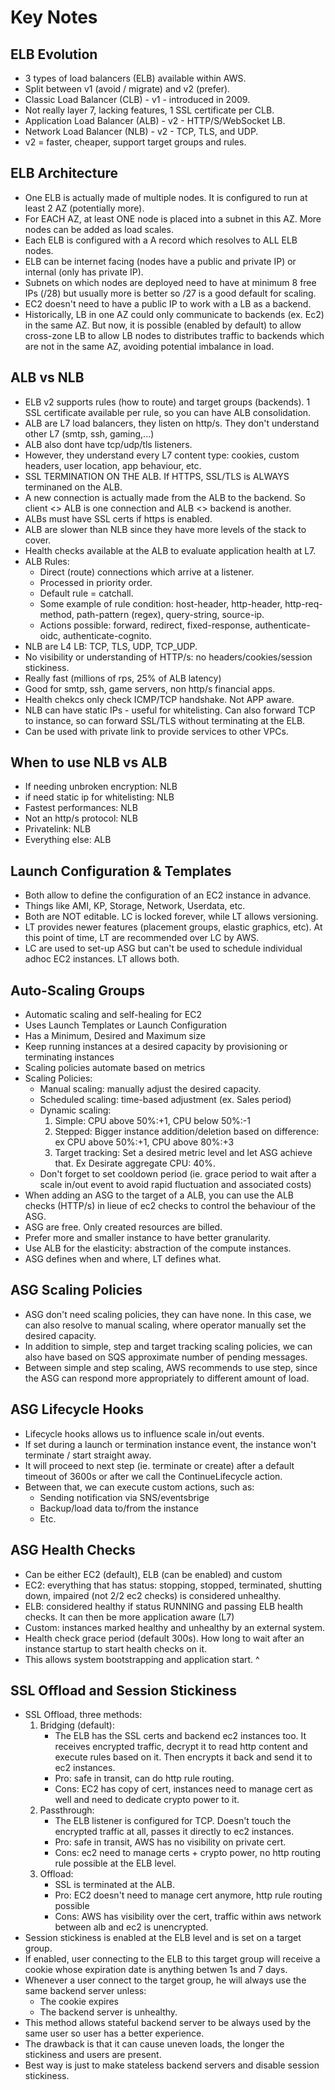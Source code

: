 # Key Notes

## ELB Evolution
* 3 types of load balancers (ELB) available within AWS.
* Split between v1 (avoid / migrate) and v2 (prefer).
* Classic Load Balancer (CLB) - v1 - introduced in 2009.
* Not really layer 7, lacking features, 1 SSL certificate per CLB.
* Application Load Balancer (ALB) - v2 - HTTP/S/WebSocket LB.
* Network Load Balancer (NLB) - v2 - TCP, TLS, and UDP.
* v2 = faster, cheaper, support target groups and rules.

## ELB Architecture
* One ELB is actually made of multiple nodes. It is configured to run at least 2 AZ (potentially more).
* For EACH AZ, at least ONE node is placed into a subnet in this AZ. More nodes can be added as load scales.
* Each ELB is configured with a A record which resolves to ALL ELB nodes.
* ELB can be internet facing (nodes have a public and private IP) or internal (only has private IP).
* Subnets on which nodes are deployed need to have at minimum 8 free IPs (/28) but usually more is better so /27 is a good default for scaling.
* EC2 doesn't need to have a public IP to work with a LB as a backend.
* Historically, LB in one AZ could only communicate to backends (ex. Ec2) in the same AZ. But now, it is possible (enabled by default) to allow cross-zone LB to allow LB nodes to distributes traffic to backends which are not in the same AZ, avoiding potential imbalance in load.

## ALB vs NLB
* ELB v2 supports rules (how to route) and target groups (backends). 1 SSL certificate available per rule, so you can have ALB consolidation.
* ALB are L7 load balancers, they listen on http/s. They don't understand other L7 (smtp, ssh, gaming,...)
* ALB also dont have tcp/udp/tls listeners.
* However, they understand every L7 content type: cookies, custom headers, user location, app behaviour, etc.
* SSL TERMINATION ON THE ALB. If HTTPS, SSL/TLS is ALWAYS terminaned on the ALB.
* A new connection is actually made from the ALB to the backend. So client <> ALB is one connection and ALB <> backend is another.
* ALBs must have SSL certs if https is enabled.
* ALB are slower than NLB since they have more levels of the stack to cover.
* Health checks available at the ALB to evaluate application health at L7.
* ALB Rules:
    - Direct (route) connections which arrive at a listener.
    - Processed in priority order.
    - Default rule = catchall.
    - Some example of rule condition: host-header, http-header, http-req-method, path-pattern (regex), query-string, source-ip.
    - Actions possible: forward, redirect, fixed-response, authenticate-oidc, authenticate-cognito.
* NLB are L4 LB: TCP, TLS, UDP, TCP_UDP.
* No visibility or understanding of HTTP/s: no headers/cookies/session stickiness.
* Really fast (millions of rps, 25% of ALB latency)
* Good for smtp, ssh, game servers, non http/s financial apps.
* Health chekcs only check ICMP/TCP handshake. Not APP aware.
* NLB can have static IPs - useful for whitelisting. Can also forward TCP to instance, so can forward SSL/TLS without terminating at the ELB.
* Can be used with private link to provide services to other VPCs.

## When to use NLB vs ALB
* If needing unbroken encryption: NLB
* if need static ip for whitelisting: NLB
* Fastest performances: NLB
* Not an http/s protocol: NLB
* Privatelink: NLB
* Everything else: ALB

## Launch Configuration & Templates
* Both allow to define the configuration of an EC2 instance in advance.
* Things like AMI, KP, Storage, Network, Userdata, etc.
* Both are NOT editable. LC is locked forever, while LT allows versioning.
* LT provides newer features (placement groups, elastic graphics, etc). At this point of time, LT are recommended over LC by AWS.
* LC are used to set-up ASG but can't be used to schedule individual adhoc EC2 instances. LT allows both.

## Auto-Scaling Groups
* Automatic scaling and self-healing for EC2
* Uses Launch Templates or Launch Configuration
* Has a Minimum, Desired and Maximum size
* Keep running instances at a desired capacity by provisioning or terminating instances
* Scaling policies automate based on metrics
* Scaling Policies:
    - Manual scaling: manually adjust the desired capacity.
    - Scheduled scaling: time-based adjustment (ex. Sales period)
    - Dynamic scaling:
        1. Simple: CPU above 50%:+1, CPU below 50%:-1
        2. Stepped: Bigger instance addition/deletion based on difference: ex CPU above 50%:+1, CPU above 80%:+3
        3. Target tracking: Set a desired metric level and let ASG achieve that. Ex Desirate aggregate CPU: 40%.
    - Don't forget to set cooldown period (ie. grace period to wait after a scale in/out event to avoid rapid fluctuation and associated costs)
* When adding an ASG to the target of a ALB, you can use the ALB checks (HTTP/s) in lieue of ec2 checks to control the behaviour of the ASG.
* ASG are free. Only created resources are billed.
* Prefer more and smaller instance to have better granularity.
* Use ALB for the elasticity: abstraction of the compute instances.
* ASG defines when and where, LT defines what.

## ASG Scaling Policies
* ASG don't need scaling policies, they can have none. In this case, we can also resolve to manual scaling, where operator manually set the desired capacity.
* In addition to simple, step and target tracking scaling policies, we can also have based on SQS approximate number of pending messages.
* Between simple and step scaling, AWS recommends to use step, since the ASG can respond more appropriately to different amount of load.

## ASG Lifecycle Hooks
* Lifecycle hooks allows us to influence scale in/out events.
* If set during a launch or termination instance event, the instance won't terminate / start straight away.
* It will proceed to next step (ie. terminate or create) after a default timeout of 3600s or after we call the ContinueLifecycle action.
* Between that, we can execute custom actions, such as:
    - Sending notification via SNS/eventsbrige
    - Backup/load data to/from the instance
    - Etc.

## ASG Health Checks
* Can be either EC2 (default), ELB (can be enabled) and custom
* EC2: everything that has status: stopping, stopped, terminated, shutting down, impaired (not 2/2 ec2 checks) is considered unhealthy.
* ELB: considered healthy if status RUNNING and passing ELB health checks. It can then be more application aware (L7)
* Custom: instances marked healthy and unhealthy by an external system.
* Health check grace period (default 300s). How long to wait after an instance startup to start health checks on it.
* This allows system bootstrapping and application start. ^

## SSL Offload and Session Stickiness
* SSL Offload, three methods:
    1. Bridging (default):
        - The ELB has the SSL certs and backend ec2 instances too. It receives encrypted traffic, decrypt it to read http content and execute rules based on it. Then encrypts it back and send it to ec2 instances.
        - Pro: safe in transit, can do http rule routing.
        - Cons: EC2 has copy of cert, instances need to manage cert as well and need to dedicate crypto power to it.
    2. Passthrough:
        - The ELB listener is configured for TCP. Doesn't touch the encrypted traffic at all, passes it directly to ec2 instances.
        - Pro: safe in transit, AWS has no visibility on private cert.
        - Cons: ec2 need to manage certs + crypto power, no http routing rule possible at the ELB level.
    3. Offload:
        - SSL is terminated at the ALB.
        - Pro: EC2 doesn't need to manage cert anymore, http rule routing possible
        - Cons: AWS has visibility over the cert, traffic within aws network between alb and ec2 is unencrypted.
* Session stickiness is enabled at the ELB level and is set on a target group.
* If enabled, user connecting to the ELB to this target group will receive a cookie whose expiration date is anything betwen 1s and 7 days.
* Whenever a user connect to the target group, he will always use the same backend server unless:
    - The cookie expires
    - The backend server is unhealthy.
* This method allows stateful backend server to be always used by the same user so user has a better experience.
* The drawback is that it can cause uneven loads, the longer the stickiness and users are present.
* Best way is just to make stateless backend servers and disable session stickiness.